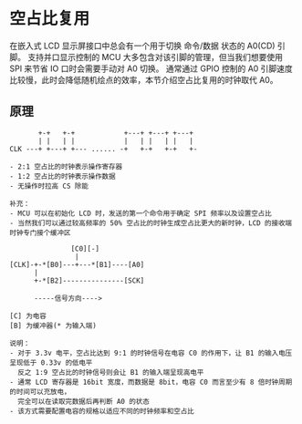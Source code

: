 # 空占比复用
在嵌入式 LCD 显示屏接口中总会有一个用于切换 命令/数据 状态的 A0(CD) 引脚。
支持并口显示控制的 MCU 大多包含对该引脚的管理，但当我们想要使用 SPI 来节省 IO 口时会需要手动对 A0 切换。
通常通过 GPIO 控制的 A0 引脚速度比较慢，此时会降低随机绘点的效率，本节介绍空占比复用的时钟取代 A0。

## 原理
```
       +-+   +-+            +---+ +---+ +---+
       | |   | |            |   | |   | |   |
CLK ---+ +---+ +--- ...... -+   +-+   +-+   +-

- 2:1 空占比的时钟表示操作寄存器
- 1:2 空占比的时钟表示操作数据
- 无操作时拉高 CS 除能

补充：
- MCU 可以在初始化 LCD 时，发送的第一个命令用于确定 SPI 频率以及设置空占比
- 当然我们可以通过较高频率的 50% 空占比的时钟生成空占比更大的新时钟，LCD 的接收端时钟专门接个缓冲区

               [C0][-]
                |
[CLK]-+-*[B0]---+---*[B1]----[A0]
      |
      +-*[B2]---------------[SCK]

      -----信号方向---->

[C] 为电容
[B] 为缓冲器(* 为输入端)

说明：
- 对于 3.3v 电平，空占比达到 9:1 的时钟信号在电容 C0 的作用下，让 B1 的输入电压呈现低于 0.33v 的低电平
  反之 1:9 空占比的时钟信号则会让 B1 的输入端呈现高电平
- 通常 LCD 寄存器是 16bit 宽度，而数据是 8bit，电容 C0 而言至少有 8 倍时钟周期的时间可以充放电，
  完全可以在读取完数据后再判断 A0 的状态
- 该方式需要配置电容的规格以适应不同的时钟频率和空占比
```
